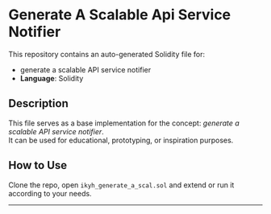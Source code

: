 # Generate A Scalable Api Service Notifier

This repository contains an auto-generated Solidity file for:

- generate a scalable API service notifier
- **Language**: Solidity

## Description

This file serves as a base implementation for the concept: *generate a scalable API service notifier*.  
It can be used for educational, prototyping, or inspiration purposes.

## How to Use

Clone the repo, open `ikyh_generate_a_scal.sol` and extend or run it according to your needs.

---


